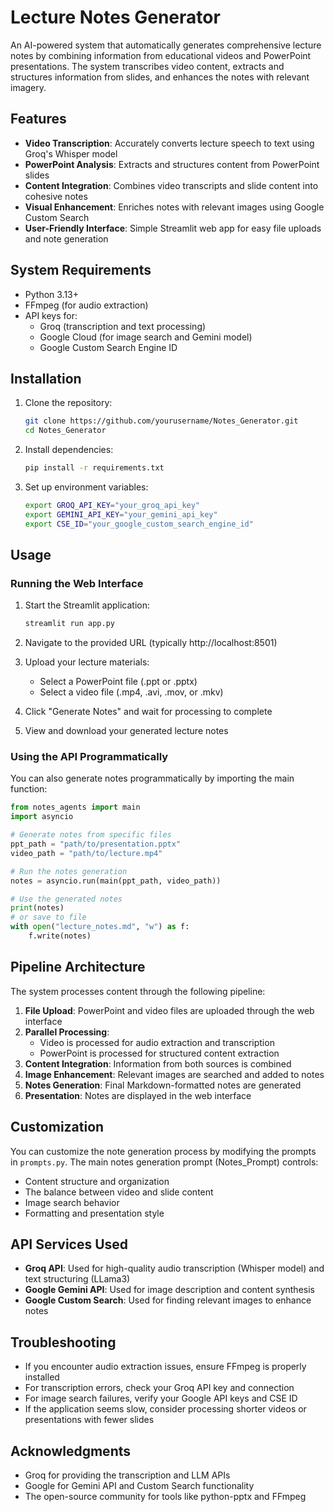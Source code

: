 # Lecture Notes Generator

An AI-powered system that automatically generates comprehensive lecture notes by combining information from educational videos and PowerPoint presentations. The system transcribes video content, extracts and structures information from slides, and enhances the notes with relevant imagery.


## Features

- **Video Transcription**: Accurately converts lecture speech to text using Groq's Whisper model
- **PowerPoint Analysis**: Extracts and structures content from PowerPoint slides
- **Content Integration**: Combines video transcripts and slide content into cohesive notes
- **Visual Enhancement**: Enriches notes with relevant images using Google Custom Search
- **User-Friendly Interface**: Simple Streamlit web app for easy file uploads and note generation

## System Requirements

- Python 3.13+
- FFmpeg (for audio extraction)
- API keys for:
  - Groq (transcription and text processing)
  - Google Cloud (for image search and Gemini model)
  - Google Custom Search Engine ID

## Installation

1. Clone the repository:
   ```bash
   git clone https://github.com/yourusername/Notes_Generator.git
   cd Notes_Generator
   ```

2. Install dependencies:
   ```bash
   pip install -r requirements.txt
   ```

3. Set up environment variables:
   ```bash
   export GROQ_API_KEY="your_groq_api_key"
   export GEMINI_API_KEY="your_gemini_api_key"
   export CSE_ID="your_google_custom_search_engine_id"
   ```

## Usage

### Running the Web Interface

1. Start the Streamlit application:
   ```bash
   streamlit run app.py
   ```

2. Navigate to the provided URL (typically http://localhost:8501)

3. Upload your lecture materials:
   - Select a PowerPoint file (.ppt or .pptx)
   - Select a video file (.mp4, .avi, .mov, or .mkv)

4. Click "Generate Notes" and wait for processing to complete

5. View and download your generated lecture notes

### Using the API Programmatically

You can also generate notes programmatically by importing the main function:

```python
from notes_agents import main
import asyncio

# Generate notes from specific files
ppt_path = "path/to/presentation.pptx"
video_path = "path/to/lecture.mp4"

# Run the notes generation
notes = asyncio.run(main(ppt_path, video_path))

# Use the generated notes
print(notes)
# or save to file
with open("lecture_notes.md", "w") as f:
    f.write(notes)
```

## Pipeline Architecture

The system processes content through the following pipeline:

1. **File Upload**: PowerPoint and video files are uploaded through the web interface
2. **Parallel Processing**:
   - Video is processed for audio extraction and transcription
   - PowerPoint is processed for structured content extraction
3. **Content Integration**: Information from both sources is combined
4. **Image Enhancement**: Relevant images are searched and added to notes
5. **Notes Generation**: Final Markdown-formatted notes are generated
6. **Presentation**: Notes are displayed in the web interface

## Customization

You can customize the note generation process by modifying the prompts in `prompts.py`. The main notes generation prompt (Notes_Prompt) controls:

- Content structure and organization
- The balance between video and slide content
- Image search behavior
- Formatting and presentation style

## API Services Used

- **Groq API**: Used for high-quality audio transcription (Whisper model) and text structuring (LLama3)
- **Google Gemini API**: Used for image description and content synthesis
- **Google Custom Search**: Used for finding relevant images to enhance notes

## Troubleshooting

- If you encounter audio extraction issues, ensure FFmpeg is properly installed
- For transcription errors, check your Groq API key and connection
- For image search failures, verify your Google API keys and CSE ID
- If the application seems slow, consider processing shorter videos or presentations with fewer slides


## Acknowledgments

- Groq for providing the transcription and LLM APIs
- Google for Gemini API and Custom Search functionality
- The open-source community for tools like python-pptx and FFmpeg
